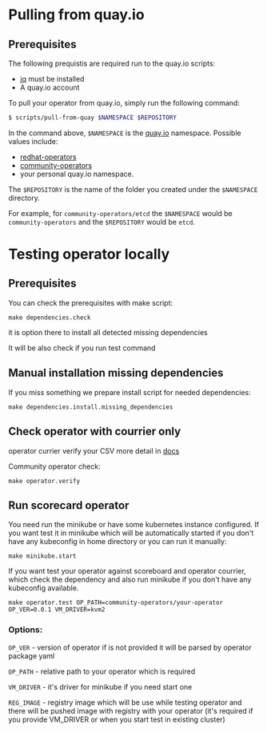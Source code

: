 # Pulling from quay.io

## Prerequisites
The following prequistis are required run to the quay.io scripts:

* [jq](https://stedolan.github.io/jq/) must be installed
* A quay.io account

To pull your operator from quay.io, simply run the following command:
```bash
$ scripts/pull-from-quay $NAMESPACE $REPOSITORY
```

In the command above, `$NAMESPACE` is the [quay.io](https://quay.io) namespace. Possible values include:

* [redhat-operators](https://quay.io/organization/redhat-operators)
* [community-operators](https://quay.io/organization/community-operators)
* your personal quay.io namespace.

The `$REPOSITORY` is the name of the folder you created under the `$NAMESPACE` directory.

For example, for `community-operators/etcd` the `$NAMESPACE` would be `community-operators` and the `$REPOSITORY` would be `etcd`.

# Testing operator locally

## Prerequisites
You can check the prerequisites with make script:
```
make dependencies.check
```

it is option there to install all detected missing dependencies

It will be also check if you run test command

## Manual installation missing dependencies
If you miss something we prepare install script for needed dependencies:

```
make dependencies.install.missing_dependencies
```

## Check operator with courrier only
operator currier verify your CSV more detail in [docs](https://github.com/operator-framework/operator-courier)

Community operator check:

```
make operator.verify
```

## Run scorecard operator
You need run the minikube or have some kubernetes instance configured.
If you want test it in minikube which will be automatically started if you don't have any kubeconfig in home directory or you can run it manually: 

```
make minikube.start
```

If you want test your operator against scoreboard and operator courrier, which check the dependency and also run minikube if you don't have any kubeconfig available.

```
make operator.test OP_PATH=community-operators/your-operator OP_VER=0.0.1 VM_DRIVER=kvm2
``` 
### Options:

` OP_VER ` - version of operator if is not provided it will be parsed by operator package yaml
 
` OP_PATH ` - relative path to your operator which is required

` VM_DRIVER ` - it's driver for minikube if you need start one

` REG_IMAGE ` - registry image which will be use while testing operator and there will be pushed image with registry with your operator (it's required if you provide VM_DRIVER or when you start test in existing cluster)

